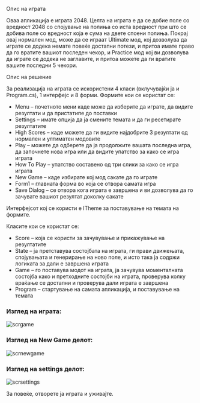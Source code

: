 <p>Опис на играта</p>

<p>Оваа апликација е играта 2048. Целта на играта е да се добие поле со вредност 2048 со спојување на полиња со иста вредност при што се добива поле со вредност која е сума на двете споени полиња. Покрај овај нормален мод, може да се играат Ultimate мод, кој дозволува да играте се додека немате повеќе достапни потези, и притоа имате право да го вратите вашиот последен чекор, и Practice мод кој ви дозволува да играте се додека не заглавите, и притоа можете да ги вратите вашите последни 5 чекори.</p>

<p>Опис на решение<p>

<p>За реализација на играта се искористени 4 класи (вклучувајќи ја и Program.cs), 1 интерфејс и 8 форми. Формите кои се користат се:</p>
<ul>
  <li>Menu – почетното мени каде може да изберите да играте, да видите резултати и да пристатипе до поставки</li>
  <li>Settings – имате опција да ја смените темата и да ги ресетирате резултатите</li>
  <li>High Scores – каде можете да ги видите најдобрите 3 резултати од нормален и ултиматен модовите</li>
  <li>Play – можете да одберете да ја продолжите вашата последна игра, да започнете нова игра или да видите упатство за како се игра играта</li>
  <li>How To Play – упатство составено од три слики за како се игра играта</li>
  <li>New Game – каде избирате кој мод сакате да го играте</li>
  <li>Form1 – главната форма во која се отвора самата игра</li>
  <li>Save Dialog – се отвора кога играта е завршена и ви дозволува да го зачувате вашиот резултат доколку сакате</li>
</ul>
<p>Интерфејсот кој се користи е ITheme за поставување на темата на формите.</p>

<p>Класите кои се користат се:</p>
<ul>
  <li>Score – која се користи за зачувување и прикажување на резултатите</li>
  <li>State – ја претставува состојбата на играта, ги прави движењата, спојувањата и генерирање на ново поле, и исто така ја содржи логиката за дали е завршена играта</li>
  <li>Game – го поставува модот на играта, ја зачувува моменталната состојба како и претходните состојби на играта, проверува колку враќање се достапни и проверува дали играта е завршена</li>
  <li>Program – стартување на самата апликација, и поставување на темата</li>
</ul>

<h3>Изглед на играта:</h3>

![scrgame](https://cloud.githubusercontent.com/assets/24768187/26467349/89cc0d58-4192-11e7-9903-64fa30505306.png)

<h3>Изглед на New Game делот:</h3>

![scrnewgame](https://cloud.githubusercontent.com/assets/24768187/26467404/be7a9b96-4192-11e7-8819-a5cf59b2cf92.png)

<h3>Изглед на settings делот:</h3>

![scrsettings](https://cloud.githubusercontent.com/assets/24768187/26467398/b4ed4d80-4192-11e7-8b1d-55bc4514a52f.png)

За повеќе, отворете ја играта и уживајте.
